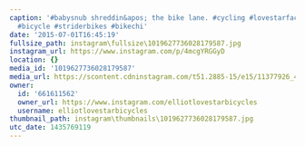 ```yaml
---
caption: '#babysnub shreddin&apos; the bike lane. #cycling #lovestarfactoryteam #futurecyclist
  #bicycle #striderbikes #bikechi'
date: '2015-07-01T16:45:19'
fullsize_path: instagram\fullsize\1019627736028179587.jpg
instagram_url: https://www.instagram.com/p/4mcgYRGGyD
location: {}
media_id: '1019627736028179587'
media_url: https://scontent.cdninstagram.com/t51.2885-15/e15/11377926_482711765212434_2048236525_n.jpg?ig_cache_key=MTAxOTYyNzczNjAyODE3OTU4Nw%3D%3D.2
owner:
  id: '661611562'
  owner_url: https://www.instagram.com/elliotlovestarbicycles
  username: elliotlovestarbicycles
thumbnail_path: instagram\thumbnails\1019627736028179587.jpg
utc_date: 1435769119
---
```

